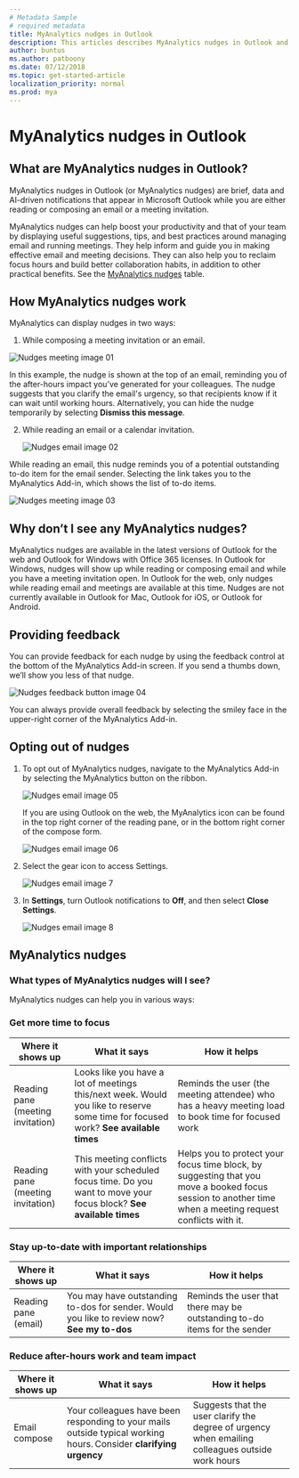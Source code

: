 ```yaml
---
# Metadata Sample
# required metadata
title: MyAnalytics nudges in Outlook
description: This articles describes MyAnalytics nudges in Outlook and how they work.
author: buntus
ms.author: patboony
ms.date: 07/12/2018
ms.topic: get-started-article
localization_priority: normal 
ms.prod: mya
---
```


# MyAnalytics nudges in Outlook

## What are MyAnalytics nudges in Outlook? 
MyAnalytics nudges in Outlook (or MyAnalytics nudges) are brief, data and AI-driven notifications that appear in Microsoft Outlook while you are either reading or composing an email or a meeting invitation.  

MyAnalytics nudges can help boost your productivity and that of your team by displaying useful suggestions, tips, and best practices around managing email and running meetings. They help inform and guide you in making effective email and meeting decisions. They can also help you to reclaim focus hours and build better collaboration habits, in addition to other practical benefits. See the
[MyAnalytics nudges](#myanalytics-nudges) table.

## How MyAnalytics nudges work 
MyAnalytics can display nudges in two ways: 

1.  While composing a meeting invitation or an email.

 ![Nudges meeting image 01](../../Images/mya/use/nudges-meeting-01.png)

 In this example, the nudge is shown at the top of an email, reminding you of the after-hours impact you’ve generated for your colleagues. The nudge suggests that you clarify the email's urgency, so that recipients know if it can wait until working hours. Alternatively, you can hide the nudge temporarily by selecting **Dismiss this message**. 

2. While reading an email or a calendar invitation. 

   ![Nudges email image 02](../../Images/mya/use/nudges-email-02.png)

While reading an email, this nudge reminds you of a potential outstanding to-do item for the email sender. Selecting the link takes you to the MyAnalytics Add-in, which shows the list of to-do items. 
 
![Nudges meeting image 03](../../Images/mya/use/nudges-meeting-summary_03.png)


## Why don’t I see any MyAnalytics nudges? 
MyAnalytics nudges are available in the latest versions of Outlook for the web and Outlook for Windows with Office 365 licenses. In Outlook for Windows, nudges will show up while reading or composing email and while you have a meeting invitation open. In Outlook for the web, only nudges while reading email and meetings are available at this time. Nudges are not currently available in Outlook for Mac, Outlook for iOS, or Outlook for Android. 

## Providing feedback 
You can provide feedback for each nudge by using the feedback control at the bottom of the MyAnalytics Add-in screen. If you send a thumbs down, we’ll show you less of that nudge. 

   ![Nudges feedback button image 04](../../Images/mya/use/nudges-feedback-04.png)

You can always provide overall feedback by selecting the smiley face in the upper-right corner of the MyAnalytics Add-in. 

## Opting out of nudges

1. To opt out of MyAnalytics nudges, navigate to the MyAnalytics Add-in by selecting the MyAnalytics button on the ribbon.  

      ![Nudges email image 05](../../Images/mya/use/nudges-mya-tab-05.png)

      If you are using Outlook on the web, the MyAnalytics icon can be found in the top right corner of the reading pane, or in the bottom right corner of the compose form.

     ![Nudges email image 06](../../Images/mya/use/nudges-reply-all-06.png)

2. Select the gear icon to access Settings.

   ![Nudges email image 7](../../Images/mya/use/nudges-email-07.png)

3.  In **Settings**, turn Outlook notifications to **Off**, and then select **Close Settings**.

    ![Nudges email image 8](../../Images/mya/use/nudges-email-08.png)


## MyAnalytics nudges
 
### What types of MyAnalytics nudges will I see? 
MyAnalytics nudges can help you in various ways:

### Get more time to focus

| Where it shows up  | What it says | How it helps  |
|------|-------|---------|
|Reading pane (meeting invitation)|Looks like you have a lot of meetings this/next week. Would you like to reserve some time for focused work? **See available times**|Reminds the user (the meeting attendee) who has a heavy meeting load to book time for focused work|
|Reading pane (meeting invitation)|This meeting conflicts with your scheduled focus time. Do you want to move your focus block? **See available times**|Helps you to protect your focus time block, by suggesting that you move a booked focus session to another time when a meeting request conflicts with it.|

### Stay up-to-date with important relationships

| Where it shows up | What it says | How it helps |
|------|-------|---------|
| Reading pane (email) | You may have outstanding to-dos for sender. Would you like to review now? **See my to-dos** | Reminds the user that there may be outstanding to-do items for the sender |


### Reduce after-hours work and team impact 
| Where it shows up  | What it says | How it helps |
|------|-------|---------|
|Email compose | Your colleagues have been responding to your mails outside typical working hours. Consider **clarifying urgency** |Suggests that the user clarify the degree of urgency when emailing colleagues outside work hours |
